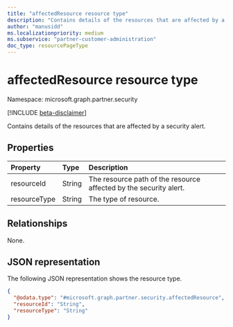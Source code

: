 ```yaml
---
title: "affectedResource resource type"
description: "Contains details of the resources that are affected by a security alert."
author: "manusidd"
ms.localizationpriority: medium
ms.subservice: "partner-customer-administration"
doc_type: resourcePageType
---
```


# affectedResource resource type

Namespace: microsoft.graph.partner.security

[!INCLUDE [beta-disclaimer](../../includes/beta-disclaimer.md)]

Contains details of the resources that are affected by a security alert.

## Properties
|Property|Type|Description|
|:---|:---|:---|
|resourceId|String|The resource path of the resource affected by the security alert.|
|resourceType|String|The type of resource.|

## Relationships
None.

## JSON representation
The following JSON representation shows the resource type.
<!-- {
  "blockType": "resource",
  "@odata.type": "microsoft.graph.partner.security.affectedResource"
}
-->
``` json
{
  "@odata.type": "#microsoft.graph.partner.security.affectedResource",
  "resourceId": "String",
  "resourceType": "String"
}
```

